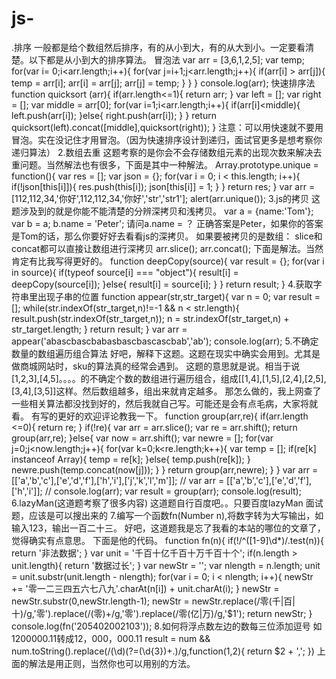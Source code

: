 # js-
.排序
一般都是给个数组然后排序，有的从小到大，有的从大到小。一定要看清楚。以下都是从小到大的排序算法。
冒泡法
var arr = [3,6,1,2,5];
var temp;
for(var i= 0;i<arr.length;i++){
for(var j=i+1;j<arr.length;j++){
if(arr[i] > arr[j]){
temp = arr[i];
arr[i] = arr[j];
arr[j] = temp;
}
}
}
console.log(arr);
快速排序法
function quicksort (arr){
 if(arr.length<=1){
 return arr;
 }
 var left = [];
 var right = [];
 var middle = arr[0];
 for(var i=1;i<arr.length;i++){
 if(arr[i]<middle){
 left.push(arr[i]);
 }else{
 right.push(arr[i]);
 }
 }
 return quicksort(left).concat([middle],quicksort(right));
}
注意：可以用快速就不要用冒泡。实在没记住才用冒泡。（因为快速排序设计到递归，面试官更多是想考察你递归算法）
2.数组去重
这题考察的是你会不会存储数组元素的出现次数来解决去重问题。当然解法也有很多，下面是其中一种解法。
Array.prototype.unique = function(){
 var res = [];
 var json = {};
 for(var i = 0; i < this.length; i++){
 if(!json[this[i]]){
 res.push(this[i]);
 json[this[i]] = 1;
 }
 }
 return res;
}
var arr = [112,112,34,'你好',112,112,34,'你好','str','str1'];
alert(arr.unique());
3.js的拷贝
这题涉及到的就是你能不能清楚的分辨深拷贝和浅拷贝。
var a = {name:'Tom'};  var b = a;  b.name = 'Peter'; 
请问a.name = ？
正确答案是Peter，如果你的答案是Tom的话，那么你要好好去看看js的深拷贝。
如果要被拷贝的是数组：
slice和concat都可以直接让数组进行深拷贝
arr.slice();
arr.concat();
下面是解法。当然肯定有比我写得更好的。
function deepCopy(source){
 var result = {};
 for(var i in source){
 if(typeof source[i] === "object"){
 result[i] = deepCopy(source[i]);
 }else{
 result[i] = source[i];
 }
 }
 return result;
}
4.获取字符串里出现子串的位置
function appear(str,str_target){
 var n = 0;
 var result = [];
 while(str.indexOf(str_target,n)!=-1 && n < str.length){
 result.push(str.indexOf(str_target,n));
 n = str.indexOf(str_target,n) + str_target.length;
 }
 return result;
}
var arr = appear('abascbascbabasbascbascascbab','ab');
console.log(arr);
5.不确定数量的数组遍历组合算法
好吧，解释下这题。这题在现实中确实会用到。尤其是做商城网站时，sku的算法真的经常会遇到。
这题的意思就是说。相当于说[1,2,3],[4,5]。。。。的不确定个数的数组进行遍历组合，组成[[1,4],[1,5],[2,4],[2,5],[3,4],[3,5]]这样。然后数组越多，组出来就肯定越多。
那怎么做的，我上网查了一些相关算法都没找到好的，然后我就自己写。可能还是会有点毛病，大家将就看。
有写的更好的欢迎评论教我一下。
function group(arr,re){
 if(arr.length <=0){
 return re;
 }
 if(!re){
 var arr = arr.slice();
 var re = arr.shift();
 return group(arr,re);
 }else{
 var now = arr.shift();
 var newre = [];
 for(var j=0;j<now.length;j++){
 for(var k=0;k<re.length;k++){
 var temp = [];
 if(re[k] instanceof Array){
  temp = re[k];
 }else{
  temp.push(re[k]);
 }
 newre.push(temp.concat(now[j]));
 }
 }
 return group(arr,newre);
 }
}
var arr = [['a','b','c'],['e','d','f'],['h','i'],['j','k','l','m']];
// var arr = [['a','b','c'],['e','d','f'],['h','i']];
// console.log(arr);
var result = group(arr);
console.log(result);
6.lazyMan(这道题考察了很多内容)
这道题自行百度吧。。只要百度lazyMan 面试题，应该是可以搜出来的
7.编写一个函数fn(Number n),将数字转为大写输出，如输入123，输出一百二十三。
好吧，这道题我是忘了我看的本站的哪位的文章了，觉得确实有点意思。
下面是他的代码。
function fn(n){
 if(!/^([1-9]\d*)/.test(n)){
  return '非法数据';
 }
 var unit = '千百十亿千百十万千百十个';
 if(n.length > unit.length){
  return '数据过长';
 }
 var newStr = '';
 var nlength = n.length;
 unit = unit.substr(unit.length - nlength);
 for(var i = 0; i < nlength; i++){
  newStr += '零一二三四五六七八九'.charAt(n[i]) + unit.charAt(i);
 }
 newStr = newStr.substr(0,newStr.length-1);
 newStr = newStr.replace(/零(千|百|十)/g,'零').replace(/(零)+/g,'零').replace(/零(亿|万)/g,'$1');
 return newStr;
}
console.log(fn('205402002103'));
8.如何将浮点数左边的数每三位添加逗号
如1200000.11转成12，000，000.11
result = num && num.toString().replace(/(\d)(?=(\d{3})+\.)/g,function($1,$2){
 return $2 + ',';
})
上面的解法是用正则，当然你也可以用别的方法。
